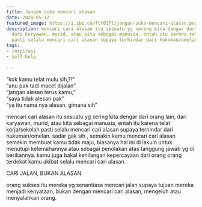 ```yaml
---
title: Jangan suka mencari alasan
date: 2020-05-12
featured_image: https://i.ibb.co/ftY037t/jangan-suka-mencari-alasan.png
description: mencari cari alasan itu sesuatu yg sering kita dengar dari orang lain,
  dari karyawan, murid, atau kita sebagai manusia, entah itu karena telat kerja/sekolah
  pasti selalu mencari cari alasan supaya terhindar dari hukuman/omelan.
tags:
- inspirasi
- self-help

---
```

“kok kamu telat mulu sih,?!” <br>
“anu pak tadi macet dijalan” <br>
“jangan alesan terus kamu,” <br>
“saya tidak alesan pak” <br>
“ya itu nama nya alesan, gimana sih” <br>

mencari cari alasan itu sesuatu yg sering kita dengar dari orang lain, dari karyawan, murid, atau kita sebagai manusia, entah itu karena telat kerja/sekolah pasti selalu mencari cari alasan supaya terhindar dari hukuman/omelan. sadar gak sih , semakin kamu mencari cari alasan semakin membuat kamu tidak maju, biasanya hal ini di lakuin untuk menutupi kelemahannya atau sebagai penolakan atas tanggung jawab yg di berikannya. kamu juga bakal kehilangan kepercayaan dari orang orang terdekat kamu akibat selalu mencari cari alasan.

CARI JALAN, BUKAN ALASAN 

orang sukses itu mereka yg senantiasa mencari jalan supaya tujuan mereka menjadi kenyataan, bukan dengan mencari cari alasan, mengeluh atau menyalahkan orang.